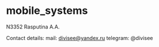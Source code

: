 # mobile_systems
N3352 Rasputina A.A.

Contact details:
mail: divisee@yandex.ru
telegram: @divisee

